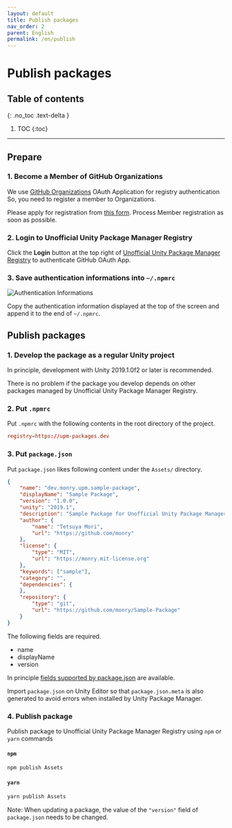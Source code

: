 ```yaml
---
layout: default
title: Publish packages
nav_order: 2
parent: English
permalink: /en/publish
---
```


# Publish packages

## Table of contents
{: .no_toc .text-delta }

1. TOC
{:toc}

---

## Prepare

### 1. Become a Member of GitHub Organizations

We use [GitHub Organizations](https://github.com/upm-packages) OAuth Application for registry authentication
So, you need to register a member to Organizations.

Please apply for registration from [this form](https://forms.gle/2PKmKjcxeGpiZcYB8). Process Member registration as soon as possible.

### 2. Login to Unofficial Unity Package Manager Registry

Click the **Login** button at the top right of [Unofficial Unity Package Manager Registry](https://upm-packages.dev) to authenticate GitHub OAuth App.

### 3. Save authentication informations into `~/.npmrc`

![Authentication Informations](/images/screenshots/auth_info.png)

Copy the authentication information displayed at the top of the screen and append it to the end of `~/.npmrc`.

## Publish packages

### 1. Develop the package as a regular Unity project

In principle, development with Unity 2019.1.0f2 or later is recommended.

There is no problem if the package you develop depends on other packages managed by Unofficial Unity Package Manager Registry.

### 2. Put `.npmrc`

Put `.npmrc` with the following contents in the root directory of the project.

```rc
registry=https://upm-packages.dev
```

### 3. Put `package.json`

Put `package.json` likes following content under the `Assets/` directory.

```json
{
    "name": "dev.monry.upm.sample-package",
    "displayName": "Sample Package",
    "version": "1.0.0",
    "unity": "2019.1",
    "description": "Sample Package for Unofficial Unity Package Manager Registry",
    "author": {
        "name": "Tetsuya Mori",
        "url": "https://github.com/monry"
    },
    "license": {
        "type": "MIT",
        "url": "https://monry.mit-license.org"
    },
    "keywords": ["sample"],
    "category": "",
    "dependencies": {
    },
    "repository": {
        "type": "git",
        "url": "https://github.com/monry/Sample-Package"
    }
}
```

The following fields are required.

* name
* displayName
* version

In principle [fields supported by package.json](https://docs.npmjs.com/files/package.json) are available.

Import `package.json` on Unity Editor so that `package.json.meta` is also generated to avoid errors when installed by Unity Package Manager.

### 4. Publish package

Publish package to Unofficial Unity Package Manager Registry using `npm` or `yarn` commands

#### `npm`

```bash
npm publish Assets
```

#### `yarn`

```bash
yarn publish Assets
```

Note: When updating a package, the value of the `"version"` field of `package.json` needs to be changed.
